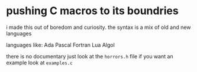 # pushing C macros to its boundries
i made this out of boredom and curiosity.
the syntax is a mix of old and new languages

languages like:
Ada 
Pascal 
Fortran 
Lua
Algol 

there is no documentary just look at the `horrors.h` file
if you want an example look at `examples.c`
